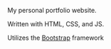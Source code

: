 My personal portfolio website.

Written with HTML, CSS, and JS. 

Utilizes the [Bootstrap](https://github.com/twbs/bootstrap) framework
